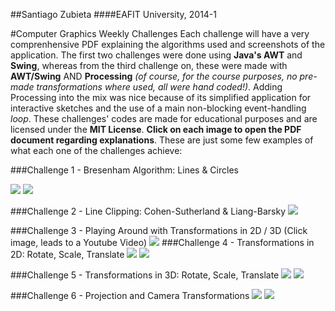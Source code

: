 ##Santiago Zubieta
####EAFIT University, 2014-1

#Computer Graphics Weekly Challenges
Each challenge will have a very comprenhensive PDF explaining the algorithms used and screenshots of the application. The first two challenges were done using **Java's AWT** and **Swing**, whereas from the third challenge on, these were made with **AWT/Swing** AND **Processing** *(of course, for the course purposes, no pre-made transformations where used, all were hand coded!)*. Adding Processing into the mix was nice because of its simplified application for interactive sketches and the use of a main non-blocking event-handling *loop*. These challenges' codes are made for educational purposes and are licensed under the **MIT License**. **Click on each image to open the PDF document regarding explanations**. These are just some few examples of what each one of the challenges achieve:

###Challenge 1 - Bresenham Algorithm: Lines & Circles

[![](https://raw2.github.com/Zubieta/Computer_Graphics/master/Screenshots/CG1_Lines.png)](https://github.com/Zubieta/Computer_Graphics/raw/master/CG_Challenge_1/Challenge_1.pdf)
[![](https://raw2.github.com/Zubieta/Computer_Graphics/master/Screenshots/CG1_Circles.png)](https://github.com/Zubieta/Computer_Graphics/raw/master/CG_Challenge_1/Challenge_1.pdf)

###Challenge 2 - Line Clipping: Cohen-Sutherland & Liang-Barsky
[![](https://raw2.github.com/Zubieta/Computer_Graphics/master/Screenshots/CG2_Lines.png)](https://github.com/Zubieta/Computer_Graphics/raw/master/CG_Challenge_2/Challenge_2.pdf)

###Challenge 3 - Playing Around with Transformations in 2D / 3D
(Click image, leads to a Youtube Video)
[![](https://raw2.github.com/Zubieta/Computer_Graphics/master/Screenshots/CG3_Trans.png)](http://www.youtube.com/watch?v=a2qDobiht7g)
###Challenge 4 - Transformations in 2D: Rotate, Scale, Translate
[![](https://raw2.github.com/Zubieta/Computer_Graphics/master/Screenshots/CG4_Trans.png)](https://github.com/Zubieta/Computer_Graphics/raw/master/CG_Challenge_4/Challenge_4.pdf) 
[![](https://raw2.github.com/Zubieta/Computer_Graphics/master/Screenshots/CG4_GUI.png)](https://github.com/Zubieta/Computer_Graphics/raw/master/CG_Challenge_4/Challenge_4.pdf)

###Challenge 5 - Transformations in 3D: Rotate, Scale, Translate
[![](https://raw2.github.com/Zubieta/Computer_Graphics/master/Screenshots/CG5_Trans.png)](https://github.com/Zubieta/Computer_Graphics/raw/master/CG_Challenge_5/Challenge_5.pdf)
[![](https://raw2.github.com/Zubieta/Computer_Graphics/master/Screenshots/CG5_GUI.png)](https://github.com/Zubieta/Computer_Graphics/raw/master/CG_Challenge_5/Challenge_5.pdf)

###Challenge 6 - Projection and Camera Transformations
[![](https://raw2.github.com/Zubieta/Computer_Graphics/master/Screenshots/CG6_Trans.png)](https://github.com/Zubieta/Computer_Graphics/raw/master/CG_Challenge_6/Challenge_6.pdf)
[![](https://raw2.github.com/Zubieta/Computer_Graphics/master/Screenshots/CG6_GUI.png)](https://github.com/Zubieta/Computer_Graphics/raw/master/CG_Challenge_6/Challenge_6.pdf)